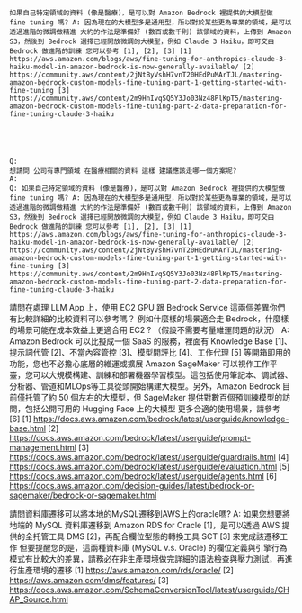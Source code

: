 ```text
如果自己特定領域的資料 (像是醫療)，是可以對 Amazon Bedrock 裡提供的大模型做 fine tuning 嗎? A: 因為現在的大模型多是通用型，所以對於某些更為專業的領域，是可以透過進階的微調做精進 大約的作法是準備好 (數百或數千則) 該領域的資料，上傳到 Amazon S3，然後到 Bedrock 選擇已經開放微調的大模型，例如 Claude 3 Haiku，即可交由 Bedrock 做進階的訓練 您可以參考 [1], [2], [3] [1] https://aws.amazon.com/blogs/aws/fine-tuning-for-anthropics-claude-3-haiku-model-in-amazon-bedrock-is-now-generally-available/ [2] https://community.aws/content/2jNtByVshH7vnT20HEdPuMArTJL/mastering-amazon-bedrock-custom-models-fine-tuning-part-1-getting-started-with-fine-tuning [3] https://community.aws/content/2m9HnIvqSQ5Y3Jo03Nz48PlKpT5/mastering-amazon-bedrock-custom-models-fine-tuning-part-2-data-preparation-for-fine-tuning-claude-3-haiku





Q:
想請問 公司有專門領域 在醫療相關的資料 這樣 建議應該走哪一個方案呢?
A:
Q: 如果自己特定領域的資料 (像是醫療)，是可以對 Amazon Bedrock 裡提供的大模型做 fine tuning 嗎? A: 因為現在的大模型多是通用型，所以對於某些更為專業的領域，是可以透過進階的微調做精進 大約的作法是準備好 (數百或數千則) 該領域的資料，上傳到 Amazon S3，然後到 Bedrock 選擇已經開放微調的大模型，例如 Claude 3 Haiku，即可交由 Bedrock 做進階的訓練 您可以參考 [1], [2], [3] [1] https://aws.amazon.com/blogs/aws/fine-tuning-for-anthropics-claude-3-haiku-model-in-amazon-bedrock-is-now-generally-available/ [2] https://community.aws/content/2jNtByVshH7vnT20HEdPuMArTJL/mastering-amazon-bedrock-custom-models-fine-tuning-part-1-getting-started-with-fine-tuning [3] https://community.aws/content/2m9HnIvqSQ5Y3Jo03Nz48PlKpT5/mastering-amazon-bedrock-custom-models-fine-tuning-part-2-data-preparation-for-fine-tuning-claude-3-haiku

```

請問在處理 LLM App 上，使用 EC2 GPU 跟 Bedrock Service 這兩個差異你們有比較詳細的比較資料可以參考嗎？ 例如什麼樣的場景適合走 Bedrock，什麼樣的場景可能在成本效益上更適合用 EC2 ? （假設不需要考量維運問題的狀況）
A:
Amazon Bedrock 可以比擬成一個 SaaS 的服務，裡面有 Knowledge Base [1]、提示詞代管 [2]、不當內容管控 [3]、模型間評比 [4]、工作代理 [5] 等開箱即用的功能，您也不必擔心底層的維運或擴展 Amazon SageMaker 可以視作工作平臺，您可以大規模構建、訓練和部署機器學習模型。這包括使用筆記本、調試器、分析器、管道和MLOps等工具從頭開始構建大模型。另外，Amazon Bedrock 目前僅托管了約 50 個左右的大模型，但 SageMaker 提供對數百個預訓練模型的訪問，包括公開可用的 Hugging Face 上的大模型 更多合適的使用場景，請參考 [6] [1] https://docs.aws.amazon.com/bedrock/latest/userguide/knowledge-base.html [2] https://docs.aws.amazon.com/bedrock/latest/userguide/prompt-management.html [3] https://docs.aws.amazon.com/bedrock/latest/userguide/guardrails.html [4] https://docs.aws.amazon.com/bedrock/latest/userguide/evaluation.html [5] https://docs.aws.amazon.com/bedrock/latest/userguide/agents.html [6] https://docs.aws.amazon.com/decision-guides/latest/bedrock-or-sagemaker/bedrock-or-sagemaker.html



請問資料庫遷移可以將本地的MySQL遷移到AWS上的oracle嗎?
A:
如果您想要將地端的 MySQL 資料庫遷移到 Amazon RDS for Oracle [1]，是可以透過 AWS 提供的全托管工具 DMS [2]，再配合欄位型態的轉換工具 SCT [3] 來完成該遷移工作 但要提醒您的是，這兩種資料庫 (MySQL v.s. Oracle) 的欄位定義與引擎行為模式有比較大的差異，請務必在非生產環境做完詳細的語法檢查與壓力測試，再進行生產環境的遷移 [1] https://aws.amazon.com/rds/oracle/ [2] https://aws.amazon.com/dms/features/ [3] https://docs.aws.amazon.com/SchemaConversionTool/latest/userguide/CHAP_Source.html